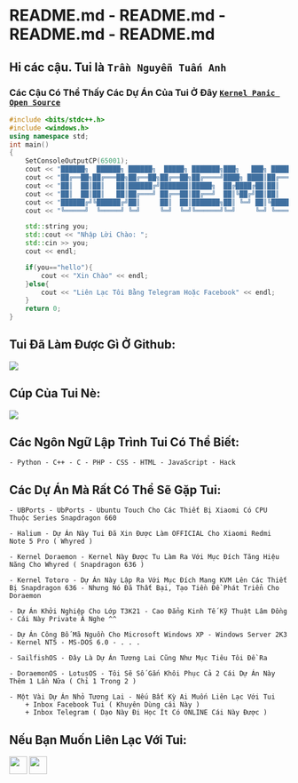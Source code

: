 # README.md - README.md - README.md - README.md
## Hi các cậu. Tui là ```Trần Nguyễn Tuấn Anh```
### Các Cậu Có Thể Thấy Các Dự Án Của Tui Ở Đây [```Kernel Panic Open Source```](http://github.com/KernelPanic-OpenSource)
```C++
#include <bits/stdc++.h>
#include <windows.h>
using namespace std;
int main()
{
    SetConsoleOutputCP(65001);
    cout << "██████╗  ██████╗ ██████╗  █████╗ ███████╗███╗   ███╗ ██████╗ ███╗   ██╗" << endl;
    cout << "██╔══██╗██╔═══██╗██╔══██╗██╔══██╗██╔════╝████╗ ████║██╔═══██╗████╗  ██║" << endl;
    cout << "██║  ██║██║   ██║██████╔╝███████║█████╗  ██╔████╔██║██║   ██║██╔██╗ ██║" << endl;
    cout << "██║  ██║██║   ██║██╔═══╝ ██╔══██║██╔══╝  ██║╚██╔╝██║██║   ██║██║╚██╗██║" << endl;
    cout << "██████╔╝╚██████╔╝██║     ██║  ██║███████╗██║ ╚═╝ ██║╚██████╔╝██║ ╚████║" << endl;
    cout << "╚═════╝  ╚═════╝ ╚═╝     ╚═╝  ╚═╝╚══════╝╚═╝     ╚═╝ ╚═════╝ ╚═╝  ╚═══╝" << endl;

    std::string you;
    std::cout << "Nhập Lời Chào: ";
    std::cin >> you;
    cout << endl;

    if(you=="hello"){
        cout << "Xin Chào" << endl;
    }else{
        cout << "Liên Lạc Tôi Bằng Telegram Hoặc Facebook" << endl;
    }
    return 0;
}
```
## Tui Đã Làm Được Gì Ở Github:
[![](https://github-readme-stats.vercel.app/api?username=dopaemon&show_icons=true&include_all_commits=true&theme=tokyonight)](https://github.com/dopaemon)

## Cúp Của Tui Nè:
[![](https://github-profile-trophy.vercel.app/?username=dopaemon&theme=nord&column=7)](https://github.com/ryo-ma/github-profile-trophy)

## Các Ngôn Ngữ Lập Trình Tui Có Thể Biết:
```Language
- Python - C++ - C - PHP - CSS - HTML - JavaScript - Hack
```

## Các Dự Án Mà Rất Có Thể Sẽ Gặp Tui:
```Project
- UBPorts - UbPorts - Ubuntu Touch Cho Các Thiết Bị Xiaomi Có CPU Thuộc Series Snapdragon 660

- Halium - Dự Án Này Tui Đã Xin Được Làm OFFICIAL Cho Xiaomi Redmi Note 5 Pro ( Whyred )
 
- Kernel Doraemon - Kernel Này Được Tu Làm Ra Với Mục Đích Tăng Hiệu Năng Cho Whyred ( Snapdragon 636 )

- Kernel Totoro - Dự Án Này Lập Ra Với Mục Đích Mang KVM Lên Các Thiết Bị Snapdragon 636 - Nhưng Nó Đã Thất Bại, Tạo Tiền Đề Phát Triển Cho Doraemon

- Dự Án Khởi Nghiệp Cho Lớp T3K21 - Cao Đẳng Kinh Tế Kỹ Thuật Lâm Đồng - Cái Này Private À Nghe ^^

- Dự Án Công Bố Mã Nguồn Cho Microsoft Windows XP - Windows Server 2K3 - Kernel NT5 - MS-DOS 6.0 - . . .

- SailfishOS - Đây Là Dự Án Tương Lai Cũng Như Mục Tiêu Tôi Đề Ra

- DoraemonOS - LotusOS - Tôi Sẽ Số Gắn Khôi Phục Cả 2 Cái Dự Án Này Thêm 1 Lần Nữa ( Chỉ 1 Trong 2 )

- Một Vài Dự Án Nhỏ Tương Lai - Nếu Bất Kỳ Ai Muốn Liên Lạc Với Tui
    + Inbox Facebook Tui ( Khuyên Dùng cái Này )
    + Inbox Telegram ( Dạo Này Đi Học Ít Có ONLINE Cái Này Được )
```

## Nếu Bạn Muốn Liên Lạc Với Tui:
[<img src="https://www.vectorlogo.zone/logos/telegram/telegram-tile.svg" width="32">](http://t.me/kernelpanix)
[<img src="https://www.vectorlogo.zone/logos/facebook/facebook-official.svg" width="32">](https://www.facebook.com/KernelPanix)

